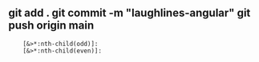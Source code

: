 git add .
git commit -m "laughlines-angular" 
git push origin main 
--------------------------------------------------------------------
        [&>*:nth-child(odd)]:
        [&>*:nth-child(even)]: